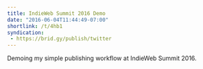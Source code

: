 ```yaml
---
title: IndieWeb Summit 2016 Demo
date: "2016-06-04T11:44:49-07:00"
shortlink: /t/4hb1
syndication:
 - https://brid.gy/publish/twitter
---
```


Demoing my simple publishing workflow at IndieWeb Summit 2016.
